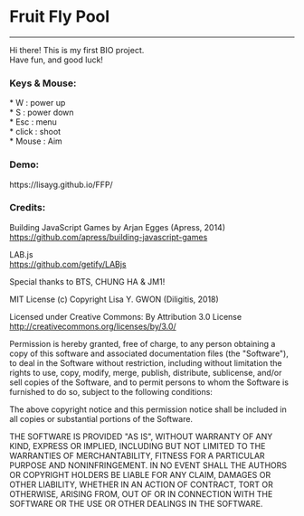 <h1>Fruit Fly Pool</h1>

<hr>

Hi there! This is my first BIO project. <br>
Have fun, and good luck!

<h3>Keys & Mouse:</h3>
* W : power up <br>
* S : power down <br>
* Esc : menu <br>
* click : shoot <br>
* Mouse : Aim <br>

<h3>Demo:</h3>
https://lisayg.github.io/FFP/

<h3>Credits:</h3>
  
Building JavaScript Games by Arjan Egges (Apress, 2014) <br>
  https://github.com/apress/building-javascript-games
  
LAB.js <br>
  https://github.com/getify/LABjs

Special thanks to BTS, CHUNG HA & JM1! <br>

MIT License (c) Copyright Lisa Y. GWON (Diligitis, 2018) 

Licensed under Creative Commons: By Attribution 3.0 License<br>
http://creativecommons.org/licenses/by/3.0/

Permission is hereby granted, free of charge, to any person obtaining a copy
of this software and associated documentation files (the "Software"), to deal
in the Software without restriction, including without limitation the rights
to use, copy, modify, merge, publish, distribute, sublicense, and/or sell
copies of the Software, and to permit persons to whom the Software is
furnished to do so, subject to the following conditions:

The above copyright notice and this permission notice shall be included in all
copies or substantial portions of the Software.

THE SOFTWARE IS PROVIDED "AS IS", WITHOUT WARRANTY OF ANY KIND, EXPRESS OR
IMPLIED, INCLUDING BUT NOT LIMITED TO THE WARRANTIES OF MERCHANTABILITY,
FITNESS FOR A PARTICULAR PURPOSE AND NONINFRINGEMENT. IN NO EVENT SHALL THE
AUTHORS OR COPYRIGHT HOLDERS BE LIABLE FOR ANY CLAIM, DAMAGES OR OTHER
LIABILITY, WHETHER IN AN ACTION OF CONTRACT, TORT OR OTHERWISE, ARISING FROM,
OUT OF OR IN CONNECTION WITH THE SOFTWARE OR THE USE OR OTHER DEALINGS IN THE
SOFTWARE.
